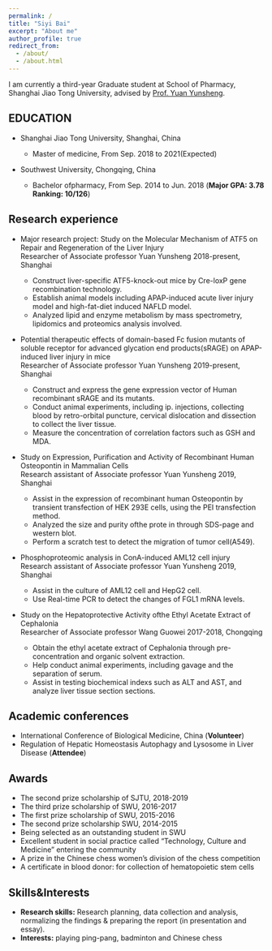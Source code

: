 ```yaml
---
permalink: /
title: "Siyi Bai"
excerpt: "About me"
author_profile: true
redirect_from: 
  - /about/
  - /about.html
---
```


I am currently a third-year Graduate student at School of Pharmacy, Shanghai Jiao Tong University, advised by [Prof. Yuan Yunsheng](http://pharm.sjtu.edu.cn/szdy/2889.html). 

EDUCATION
------
* Shanghai Jiao Tong University, Shanghai, China
  *	Master of medicine, From Sep. 2018 to 2021(Expected)

* Southwest University, Chongqing, China
  *	Bachelor ofpharmacy, From Sep. 2014 to Jun. 2018 (<b>Major GPA: 3.78 Ranking: 10/126</b>)


Research experience
------
* Major research project: Study on the Molecular Mechanism of ATF5 on Repair and Regeneration of the Liver Injury
  <br />Researcher of Associate professor Yuan Yunsheng      2018-present, Shanghai
  *	Construct liver-specific ATF5-knock-out mice by Cre-loxP gene recombination technology.
  * Establish animal models including APAP-induced acute liver injury model and high-fat-diet induced NAFLD model.
  * Analyzed lipid and enzyme metabolism by mass spectrometry, lipidomics and proteomics analysis involved.

*	Potential therapeutic effects of domain-based Fc fusion mutants of soluble receptor for advanced glycation end products(sRAGE) on APAP-induced liver injury in mice
  <br />Researcher of Associate professor Yuan Yunsheng      2019-present, Shanghai
    *	Construct and express the gene expression vector of Human recombinant sRAGE and its mutants.
    * Conduct animal experiments, including ip. injections, collecting blood by retro-orbital puncture, cervical dislocation and dissection to collect the liver tissue.
    * Measure the concentration of correlation factors such as GSH and MDA.

* Study on Expression, Purification and Activity of Recombinant Human Osteopontin in Mammalian Cells
  <br />Research assistant of Associate professor Yuan Yunsheng       2019, Shanghai
  * Assist in the expression of recombinant human Osteopontin by transient transfection of HEK 293E cells, using the PEI transfection method.
  * Analyzed the size and purity ofthe prote in through SDS-page and western blot.
  * Perform a scratch test to detect the migration of tumor cell(A549).

* Phosphoproteomic analysis in ConA-induced AML12 cell injury
  <br />Research assistant of Associate professor Yuan Yunsheng        2019, Shanghai
  * Assist in the culture of AML12 cell and HepG2 cell.
  * Use Real-time PCR to detect the changes of FGL1 mRNA levels.

* Study on the Hepatoprotective Activity ofthe Ethyl Acetate Extract of Cephalonia
  <br />Researcher of Associate professor Wang Guowei             2017-2018, Chongqing
  * Obtain the ethyl acetate extract of Cephalonia through pre-concentration and organic solvent extraction.
  * Help conduct animal experiments, including gavage and the separation of serum.
  * Assist in testing biochemical indexs such as ALT and AST, and analyze liver tissue section sections.


Academic conferences
------
* International Conference of Biological Medicine, China (<b>Volunteer</b>)
* Regulation of Hepatic Homeostasis Autophagy and Lysosome in Liver Disease (<b>Attendee</b>)


Awards
------
* The second prize scholarship of SJTU, 2018-2019
* The third prize scholarship of SWU, 2016-2017
* The first prize scholarship of SWU, 2015-2016
* The second prize scholarship SWU, 2014-2015
* Being selected as an outstanding student in SWU
* Excellent student in social practice called “Technology, Culture and Medicine” entering the community
* A prize in the Chinese chess women’s division of the chess competition
* A certificate in blood donor: for collection of hematopoietic stem cells


Skills&Interests
------
* <b>Research skills:</b> Research planning, data collection and analysis, normalizing the findings & preparing the report (in presentation and essay).
* <b>Interests:</b> playing ping-pang, badminton and Chinese chess

